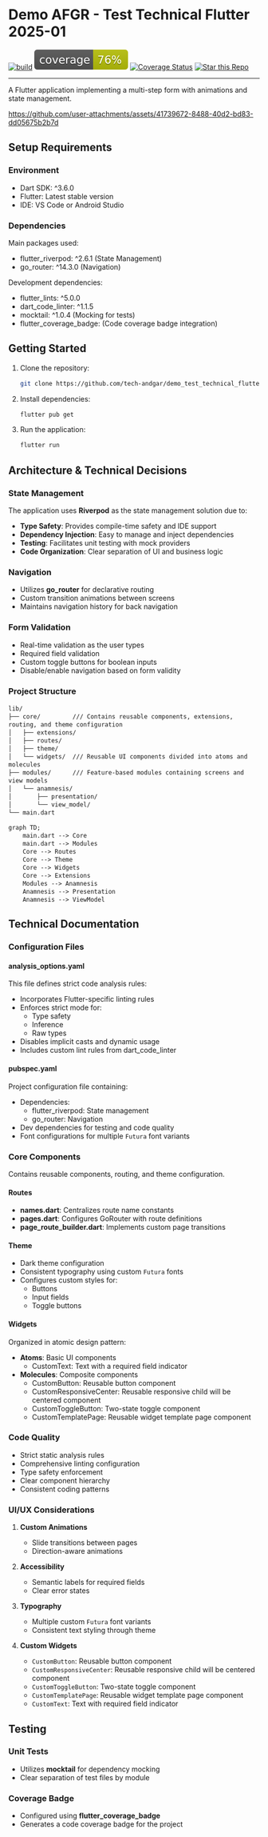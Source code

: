 # Demo AFGR - Test Technical Flutter 2025-01

<p align="center">

[![build](https://github.com/tech-andgar/demo_test_technical_flutter_202501/actions/workflows/build.yml/badge.svg)](https://github.com/tech-andgar/demo_test_technical_flutter_202501/actions/workflows/build.yml)
![coverage][coverage_badge]
[![Coverage Status](https://coveralls.io/repos/github/DartForge/http_status/badge.svg?branch=main)](https://coveralls.io/github/tech-andgar/demo_test_technical_flutter_202501?branch=main)
[![Star this Repo](https://img.shields.io/github/stars/tech-andgar/demo_test_technical_flutter_202501.svg?style=flat)](https://github.com/tech-andgar/demo_test_technical_flutter_202501)

</p>

---

A Flutter application implementing a multi-step form with animations and state management.

https://github.com/user-attachments/assets/41739672-8488-40d2-bd83-dd05675b2b7d

## Setup Requirements

### Environment

- Dart SDK: ^3.6.0
- Flutter: Latest stable version
- IDE: VS Code or Android Studio

### Dependencies

Main packages used:

- flutter_riverpod: ^2.6.1 (State Management)
- go_router: ^14.3.0 (Navigation)

Development dependencies:

- flutter_lints: ^5.0.0
- dart_code_linter: ^1.1.5
- mocktail: ^1.0.4 (Mocking for tests)
- flutter_coverage_badge: (Code coverage badge integration)

## Getting Started

1. Clone the repository:

    ```bash
    git clone https://github.com/tech-andgar/demo_test_technical_flutter_202501.git
    ```

2. Install dependencies:

    ```bash
    flutter pub get
    ```

3. Run the application:

    ```bash
    flutter run
    ```

## Architecture & Technical Decisions

### State Management

The application uses **Riverpod** as the state management solution due to:

- **Type Safety**: Provides compile-time safety and IDE support
- **Dependency Injection**: Easy to manage and inject dependencies
- **Testing**: Facilitates unit testing with mock providers
- **Code Organization**: Clear separation of UI and business logic

### Navigation

- Utilizes **go_router** for declarative routing
- Custom transition animations between screens
- Maintains navigation history for back navigation

### Form Validation

- Real-time validation as the user types
- Required field validation
- Custom toggle buttons for boolean inputs
- Disable/enable navigation based on form validity

### Project Structure

```
lib/
├── core/         /// Contains reusable components, extensions, routing, and theme configuration
│   ├── extensions/
│   ├── routes/
│   ├── theme/
│   └── widgets/  /// Reusable UI components divided into atoms and molecules
├── modules/      /// Feature-based modules containing screens and view models
│   └── anamnesis/
│       ├── presentation/
│       └── view_model/
└── main.dart
```

```mermaid
graph TD;
    main.dart --> Core
    main.dart --> Modules
    Core --> Routes
    Core --> Theme
    Core --> Widgets
    Core --> Extensions
    Modules --> Anamnesis
    Anamnesis --> Presentation
    Anamnesis --> ViewModel
```

## Technical Documentation

### Configuration Files

#### analysis_options.yaml

This file defines strict code analysis rules:

- Incorporates Flutter-specific linting rules
- Enforces strict mode for:
  - Type safety
  - Inference
  - Raw types
- Disables implicit casts and dynamic usage
- Includes custom lint rules from dart_code_linter

#### pubspec.yaml

Project configuration file containing:

- Dependencies:
  - flutter_riverpod: State management
  - go_router: Navigation
- Dev dependencies for testing and code quality
- Font configurations for multiple `Futura` font variants

### Core Components

Contains reusable components, routing, and theme configuration.

#### Routes

- **names.dart**: Centralizes route name constants
- **pages.dart**: Configures GoRouter with route definitions
- **page_route_builder.dart**: Implements custom page transitions

#### Theme

- Dark theme configuration
- Consistent typography using custom `Futura` fonts
- Configures custom styles for:
  - Buttons
  - Input fields
  - Toggle buttons

#### Widgets

Organized in atomic design pattern:

- **Atoms**: Basic UI components
  - CustomText: Text with a required field indicator
- **Molecules**: Composite components
  - CustomButton: Reusable button component
  - CustomResponsiveCenter: Reusable responsive child will be centered component
  - CustomToggleButton: Two-state toggle component
  - CustomTemplatePage: Reusable widget template page component

### Code Quality

- Strict static analysis rules
- Comprehensive linting configuration
- Type safety enforcement
- Clear component hierarchy
- Consistent coding patterns

### UI/UX Considerations

1. **Custom Animations**
   - Slide transitions between pages
   - Direction-aware animations

2. **Accessibility**
   - Semantic labels for required fields
   - Clear error states
3. **Typography**
   - Multiple custom `Futura` font variants
   - Consistent text styling through theme

4. **Custom Widgets**
   - `CustomButton`: Reusable button component
   - `CustomResponsiveCenter`: Reusable responsive child will be centered component
   - `CustomToggleButton`: Two-state toggle component
   - `CustomTemplatePage`: Reusable widget template page component
   - `CustomText`: Text with required field indicator

## Testing

### Unit Tests

- Utilizes **mocktail** for dependency mocking
- Clear separation of test files by module

### Coverage Badge

- Configured using **flutter_coverage_badge**
- Generates a code coverage badge for the project

[coverage_badge]: coverage_badge.svg
